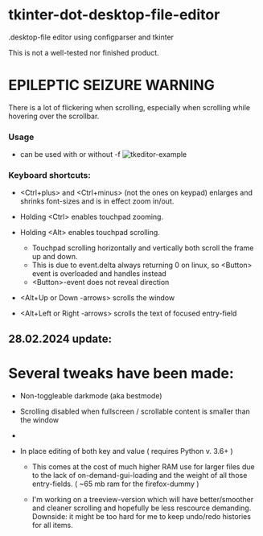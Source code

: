 # tkinter-dot-desktop-file-editor
.desktop-file editor using configparser and tkinter

This is not a well-tested nor finished product.

# EPILEPTIC SEIZURE WARNING
There is a lot of flickering when scrolling, especially when scrolling while hovering over the scrollbar.

### Usage
- can be used with or without -f
![tkeditor-example](https://github.com/Skrimpton/tkinter-dot-desktop-file-editor/assets/64572787/70e149e5-0210-4905-a023-251633455ed8)

### Keyboard shortcuts:

- <Ctrl+plus> and <Ctrl+minus> (not the ones on keypad) enlarges and shrinks font-sizes and is in effect zoom in/out.

- Holding \<Ctrl\> enables touchpad zooming.

- Holding \<Alt\> enables touchpad scrolling.
  - Touchpad scrolling horizontally and vertically both scroll the frame up and down.
  - This is due to event.delta always returning 0 on linux, so \<Button\> event is overloaded and handles instead
  - \<Button\>-event does not reveal direction

- \<Alt+Up or Down -arrows> scrolls the window

- \<Alt+Left or Right -arrows> scrolls the text of focused entry-field

## 28.02.2024 update:
# Several tweaks have been made:
- Non-toggleable darkmode (aka bestmode)
   
- Scrolling disabled when fullscreen / scrollable content is smaller than the window
- 
- In place editing of both key and value  ( requires Python v. 3.6+ )
  - This comes at the cost of much higher RAM use for larger files due to the lack of on-demand-gui-loading and the weight of all those entry-fields. ( ~65 mb ram for the firefox-dummy )
    
  - I'm working on a treeview-version which will have better/smoother and cleaner scrolling and hopefully be less rescource demanding. Downside: it might be too hard for me to keep undo/redo histories for all items. 
